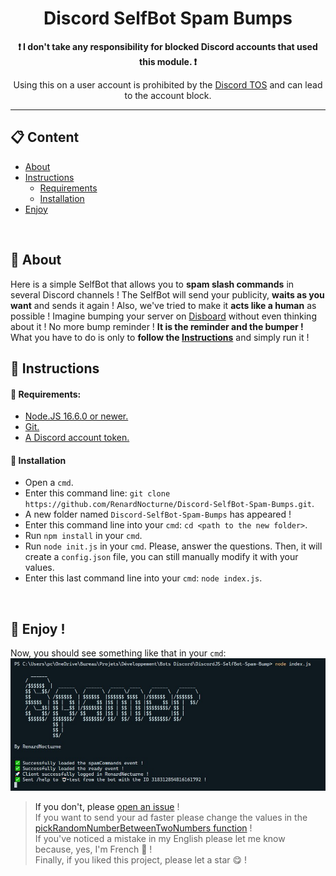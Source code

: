 <h1 align="center">Discord SelfBot Spam Bumps</h1>

<p align="center"><strong>❗ I don't take any responsibility for blocked Discord accounts that used this module. ❗</strong></p>

<p align="center">Using this on a user account is prohibited by the <a href="https://discord.com/terms">Discord TOS</a> and can lead to the account block.</p>
<hr>

## 📋 Content
* [About](#about)
* [Instructions](#instructions)
    * [Requirements](#requirements)
    * [Installation](#installation)
* [Enjoy](#enjoy)
<br>

## 📰 About <a name="about"></a>
Here is a simple SelfBot that allows you to **spam slash commands** in several Discord channels ! The SelfBot will send your publicity, **waits as you want** and sends it again ! Also, we've tried to make it **acts like a human** as possible ! Imagine bumping your server on [Disboard](https://disboard.org) without even thinking about it ! No more bump reminder ! **It is the reminder and the bumper !** 
What you have to do is only to **follow the [Instructions](#instructions)** and simply run it !
<br>

## 📜 Instructions  <a name ="instructions">
#### 🔑 Requirements: <a name="requirements"></a>
* [Node.JS 16.6.0 or newer.](https://nodejs.org/en/download/)
* [Git.](https://git-scm.com/downloads)
* [A Discord account token.](https://github.com/Tyrrrz/DiscordChatExporter/issues/76#issuecomment-410067054)

#### 🔨 Installation <a name="installation">
* Open a `cmd`.
* Enter this command line: `git clone https://github.com/RenardNocturne/Discord-SelfBot-Spam-Bumps.git`.
* A new folder named `Discord-SelfBot-Spam-Bumps` has appeared !
* Enter this command line into your `cmd`: `cd <path to the new folder>`.
* Run `npm install` in your `cmd`.
* Run `node init.js` in your `cmd`. Please, answer the questions. Then, it will create a `config.json` file, you can still manually modify it with your values. 
* Enter this last command line into your `cmd`: `node index.js`.
<br>

## 🎉 Enjoy ! <a name="enjoy">
Now, you should see something like that in your `cmd`:
![Result Image](https://github.com/RenardNocturne/DiscordJS-SelfBot-Spam-Bumps/blob/main/Images/Result.jpg?raw=true)

> If you don't, please [open an issue](https://github.com/RenardNocturne/Discord-SelfBot-Spam-Bumps/issues) !<br>
> If you want to send your ad faster please change the values in the [pickRandomNumberBetweenTwoNumbers function](https://github.com/RenardNocturne/DiscordJS-SelfBot-Spam-Bumps/blob/main/Events/Commands/spamCommands.js) !<br>
> If you've noticed a mistake in my English please let me know because, yes, I'm French 👋 !<br>
> Finally, if you liked this project, please let a star 😋 !